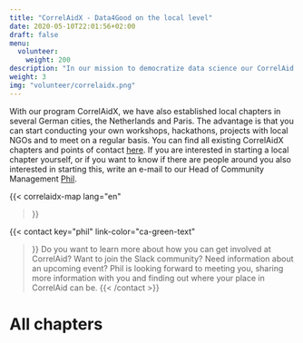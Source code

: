 ```yaml
---
title: "CorrelAidX - Data4Good on the local level"
date: 2020-05-10T22:01:56+02:00
draft: false
menu:
  volunteer:
    weight: 200
description: "In our mission to democratize data science our CorrelAid X chapters help us to bring Data4Good near you. Connect with other data enthusiasts in your region and have real impact on the local level: CorrelAid X is the right place to start!"
weight: 3
img: "volunteer/correlaidx.png"
---
```



With our program CorrelAidX, we have also established local chapters in several German cities, the Netherlands and Paris. The advantage is that you can start conducting your own workshops, hackathons, projects with local NGOs and to meet on a regular basis. You can find all existing CorrelAidX chapters and points of contact [here](/en/correlaid-x).
If you are interested in starting a local chapter yourself, or if you want to know if there are people around you also interested in starting this, write an e-mail to our Head of Community Management [Phil](mailto:phil.b@correlaid.org). 


{{< correlaidx-map 
    lang="en"
>}}

{{< contact
    key="phil"
    link-color="ca-green-text"
>}}
Do you want to learn more about how you can get involved at CorrelAid? Want to join the Slack community? Need information about an upcoming event? Phil is looking forward to meeting you, sharing more information with you and finding out where your place in CorrelAid can be.
{{< /contact >}}


# All chapters